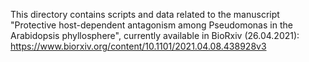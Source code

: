 This directory contains scripts and data related to the manuscript "Protective host-dependent antagonism among Pseudomonas in the Arabidopsis phyllosphere", 
currently available in BioRxiv (26.04.2021):  https://www.biorxiv.org/content/10.1101/2021.04.08.438928v3 
